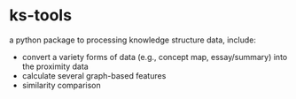 # ks-tools

a python package to processing knowledge structure data, include:
- convert a variety forms of data (e.g., concept map, essay/summary) into the proximity data
- calculate several graph-based features
- similarity comparison
